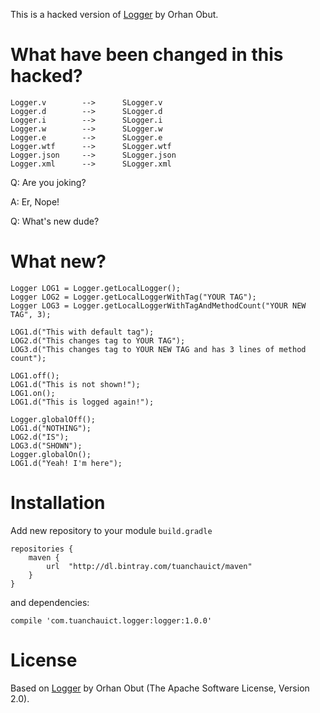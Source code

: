 This is a hacked version of [Logger](https://github.com/orhanobut/logger) by Orhan Obut.

# What have been changed in this hacked?

    Logger.v        -->      SLogger.v
    Logger.d        -->      SLogger.d
    Logger.i        -->      SLogger.i
    Logger.w        -->      SLogger.w
    Logger.e        -->      SLogger.e
    Logger.wtf      -->      SLogger.wtf
    Logger.json     -->      SLogger.json
    Logger.xml      -->      SLogger.xml


Q: Are you joking?

A: Er, Nope!

Q: What's new dude?

# What new?

    Logger LOG1 = Logger.getLocalLogger();
    Logger LOG2 = Logger.getLocalLoggerWithTag("YOUR TAG");
    Logger LOG3 = Logger.getLocalLoggerWithTagAndMethodCount("YOUR NEW TAG", 3);

    LOG1.d("This with default tag");
    LOG2.d("This changes tag to YOUR TAG");
    LOG3.d("This changes tag to YOUR NEW TAG and has 3 lines of method count");

    LOG1.off();
    LOG1.d("This is not shown!");
    LOG1.on();
    LOG1.d("This is logged again!");

    Logger.globalOff();
    LOG1.d("NOTHING");
    LOG2.d("IS");
    LOG3.d("SHOWN");
    Logger.globalOn();
    LOG1.d("Yeah! I'm here");


# Installation

Add new repository to your module `build.gradle`

    repositories {
        maven {
            url  "http://dl.bintray.com/tuanchauict/maven"
        }
    }

and dependencies:

    compile 'com.tuanchauict.logger:logger:1.0.0'


# License

Based on [Logger](https://github.com/orhanobut/logger) by Orhan Obut (The Apache Software License, Version 2.0). 